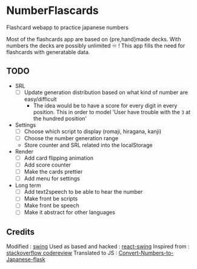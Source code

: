 # NumberFlascards

Flashcard webapp to practice japanese numbers

Most of the flashcards app are based on {pre,hand}made decks. With numbers the decks are possibly unlimited ♾ !
This app fills the need for flashcards with generatable data.

## TODO
- SRL
	- [ ] Update generation distribution based on what kind of number are easy/difficult
		- The idea would be to have a score for every digit in every position. This in order to model 'User have trouble with the `3` at the hundred position'
- Settings
	- [ ] Choose which script to display (romaji, hiragana, kanji)
	- [ ] Choose the number generation range
	- Store counter and SRL related into the localStorage
- Render
	- [ ] Add card flipping animation
	- [ ] Add score counter
	- [ ] Make the cards prettier
	- [ ] Add menu for settings
- Long term
	- [ ] Add text2speech to be able to hear the number
	- [ ] Make front be scripts
	- [ ] Make front be speech
	- [ ] Make it abstract for other languages

## Credits
Modified : [swing](https://github.com/gajus/swing)
Used as based and hacked : [react-swing](https://github.com/ssanjun/react-swing)
Inspired from : [stackoverflow codereview](https://codereview.stackexchange.com/questions/78278/simplistic-flash-card-web-app)
Translated to JS : [Convert-Numbers-to-Japanese-flask](https://github.com/Greatdane/Convert-Numbers-to-Japanese-flask)